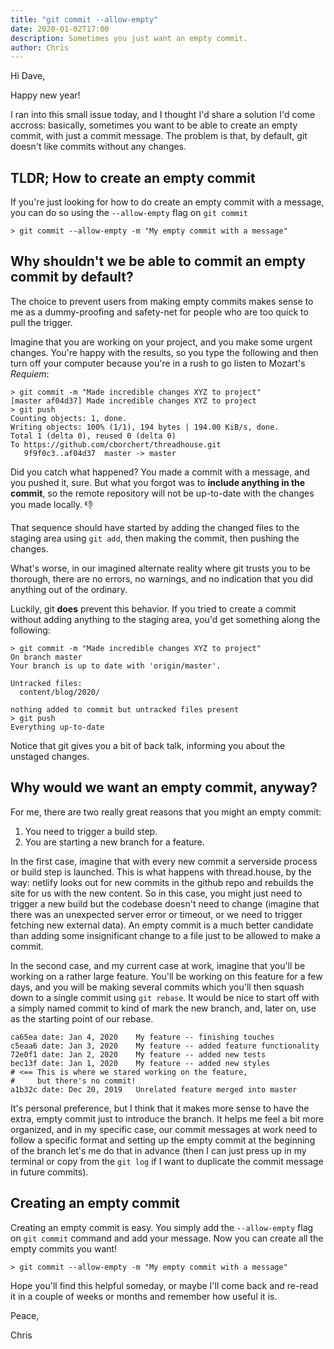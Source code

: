 ```yaml
---
title: "git commit --allow-empty"
date: 2020-01-02T17:00
description: Sometimes you just want an empty commit.
author: Chris
---
```


Hi Dave,

Happy new year!

I ran into this small issue today, and I thought I'd share a solution I'd come accross: basically, sometimes you want to be able to create an empty commit, with just a commit message. The problem is that, by default, git doesn't like commits without any changes.

## TLDR; How to create an empty commit

If you're just looking for how to do create an empty commit with a message, you can do so using the `--allow-empty` flag on `git commit`

```shell
> git commit --allow-empty -m "My empty commit with a message"
```

## Why shouldn't we be able to commit an empty commit by default?

The choice to prevent users from making empty commits makes sense to me as a dummy-proofing and safety-net for people who are too quick to pull the trigger.

Imagine that you are working on your project, and you make some urgent changes. You're happy with the results, so you type the following and then turn off your computer because you're in a rush to go listen to Mozart's _Requiem_:

```shell
> git commit -m "Made incredible changes XYZ to project"
[master af04d37] Made incredible changes XYZ to project
> git push
Counting objects: 1, done.
Writing objects: 100% (1/1), 194 bytes | 194.00 KiB/s, done.
Total 1 (delta 0), reused 0 (delta 0)
To https://github.com/cborchert/threadhouse.git
   9f9f0c3..af04d37  master -> master
```

Did you catch what happened? You made a commit with a message, and you pushed it, sure. But what you forgot was to **include anything in the commit**, so the remote repository will not be up-to-date with the changes you made locally. 👎

That sequence should have started by adding the changed files to the staging area using `git add`, then making the commit, then pushing the changes.

What's worse, in our imagined alternate reality where git trusts you to be thorough, there are no errors, no warnings, and no indication that you did anything out of the ordinary.

Luckily, git **does** prevent this behavior. If you tried to create a commit without adding anything to the staging area, you'd get something along the following:

```shell
> git commit -m "Made incredible changes XYZ to project"
On branch master
Your branch is up to date with 'origin/master'.

Untracked files:
  content/blog/2020/

nothing added to commit but untracked files present
> git push
Everything up-to-date
```

Notice that git gives you a bit of back talk, informing you about the unstaged changes.

## Why would we want an empty commit, anyway?

For me, there are two really great reasons that you might an empty commit:

1. You need to trigger a build step.
1. You are starting a new branch for a feature.

In the first case, imagine that with every new commit a serverside process or build step is launched. This is what happens with thread.house, by the way: netlify looks out for new commits in the github repo and rebuilds the site for us with the new content. So in this case, you might just need to trigger a new build but the codebase doesn't need to change (imagine that there was an unexpected server error or timeout, or we need to trigger fetching new external data). An empty commit is a much better candidate than adding some insignificant change to a file just to be allowed to make a commit.

In the second case, and my current case at work, imagine that you'll be working on a rather large feature. You'll be working on this feature for a few days, and you will be making several commits which you'll then squash down to a single commit using `git rebase`. It would be nice to start off with a simply named commit to kind of mark the new branch, and, later on, use as the starting point of our rebase.

```shell
ca65ea date: Jan 4, 2020    My feature -- finishing touches
c5eaa6 date: Jan 3, 2020    My feature -- added feature functionality
72e0f1 date: Jan 2, 2020    My feature -- added new tests
bec13f date: Jan 1, 2020    My feature -- added new styles
# <== This is where we stared working on the feature,
#     but there's no commit!
a1b32c date: Dec 20, 2019   Unrelated feature merged into master
```

It's personal preference, but I think that it makes more sense to have the extra, empty commit just to introduce the branch. It helps me feel a bit more organized, and in my specific case, our commit messages at work need to follow a specific format and setting up the empty commit at the beginning of the branch let's me do that in advance (then I can just press up in my terminal or copy from the `git log` if I want to duplicate the commit message in future commits).

## Creating an empty commit

Creating an empty commit is easy. You simply add the `--allow-empty` flag on `git commit` command and add your message. Now you can create all the empty commits you want!

```shell
> git commit --allow-empty -m "My empty commit with a message"
```

Hope you'll find this helpful someday, or maybe I'll come back and re-read it in a couple of weeks or months and remember how useful it is.

Peace,

Chris
